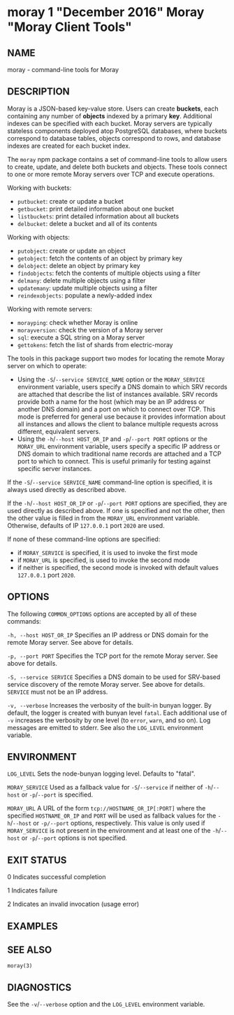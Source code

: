# moray 1 "December 2016" Moray "Moray Client Tools"

## NAME

moray - command-line tools for Moray

## DESCRIPTION

Moray is a JSON-based key-value store.  Users can create **buckets**, each
containing any number of **objects** indexed by a primary **key**.  Additional
indexes can be specified with each bucket.  Moray servers are typically
stateless components deployed atop PostgreSQL databases, where buckets
correspond to database tables, objects correspond to rows, and database indexes
are created for each bucket index.

The `moray` npm package contains a set of command-line tools to allow users to
create, update, and delete both buckets and objects.  These tools connect to one
or more remote Moray servers over TCP and execute operations.

Working with buckets:

* `putbucket`: create or update a bucket
* `getbucket`: print detailed information about one bucket
* `listbuckets`: print detailed information about all buckets
* `delbucket`: delete a bucket and all of its contents

Working with objects:

* `putobject`: create or update an object
* `getobject`: fetch the contents of an object by primary key
* `delobject`: delete an object by primary key
* `findobjects`: fetch the contents of multiple objects using a filter
* `delmany`: delete multiple objects using a filter
* `updatemany`: update multiple objects using a filter
* `reindexobjects`: populate a newly-added index

Working with remote servers:

* `morayping`: check whether Moray is online
* `morayversion`: check the version of a Moray server
* `sql`: execute a SQL string on a Moray server
* `gettokens`: fetch the list of shards from electric-moray

The tools in this package support two modes for locating the remote Moray server
on which to operate:

* Using the `-S`/`--service SERVICE_NAME` option or the `MORAY_SERVICE`
  environment variable, users specify a DNS domain to which SRV records are
  attached that describe the list of instances available.  SRV records provide
  both a name for the host (which may be an IP address or another DNS domain)
  and a port on which to connect over TCP.  This mode is preferred for
  general use because it provides information about all instances and allows the
  client to balance multiple requests across different, equivalent servers.
* Using the `-h`/`--host HOST_OR_IP` and `-p`/`--port PORT` options or the
  `MORAY_URL` environment variable, users specify a specific IP address or DNS
  domain to which traditional name records are attached and a TCP port to which
  to connect.  This is useful primarily for testing against specific server
  instances.

If the `-S`/`--service SERVICE_NAME` command-line option is specified, it is
always used directly as described above.

If the `-h`/`--host HOST_OR_IP` or `-p`/`--port PORT` options are specified,
they are used directly as described above.  If one is specified and not the
other, then the other value is filled in from the `MORAY_URL` environment
variable.  Otherwise, defaults of IP `127.0.0.1` port `2020` are used.

If none of these command-line options are specified:

- if `MORAY_SERVICE` is specified, it is used to invoke the first mode
- if `MORAY_URL` is specified, is used to invoke the second mode
- if neither is specified, the second mode is invoked with default values
  `127.0.0.1` port `2020`.

## OPTIONS

The following `COMMON_OPTIONS` options are accepted by all of these commands:

`-h, --host HOST_OR_IP`
    Specifies an IP address or DNS domain for the remote Moray server.  See
    above for details.

`-p, --port PORT`
    Specifies the TCP port for the remote Moray server.  See above for details.

`-S, --service SERVICE`
    Specifies a DNS domain to be used for SRV-based service discovery of the
    remote Moray server.  See above for details.  `SERVICE` must not be an IP
    address.

`-v, --verbose`
    Increases the verbosity of the built-in bunyan logger.  By default, the
    logger is created with bunyan level `fatal`.  Each additional use of `-v`
    increases the verbosity by one level (to `error`, `warn`, and so on).  Log
    messages are emitted to stderr.  See also the `LOG_LEVEL` environment
    variable.

## ENVIRONMENT

`LOG_LEVEL`
    Sets the node-bunyan logging level. Defaults to "fatal".

`MORAY_SERVICE`
    Used as a fallback value for `-S`/`--service` if neither of `-h`/`--host` or
    `-p`/`--port` is specified.

`MORAY_URL`
    A URL of the form `tcp://HOSTNAME_OR_IP[:PORT]` where the specified
    `HOSTNAME_OR_IP` and `PORT` will be used as fallback values for the
    `-h`/`--host` or `-p/--port` options, respectively.  This value is only used
    if `MORAY_SERVICE` is not present in the environment and at least one of the
    `-h`/`--host` or `-p`/`--port` options is not specified.

## EXIT STATUS

0
    Indicates successful completion

1
    Indicates failure

2
    Indicates an invalid invocation (usage error)


## EXAMPLES

<!-- XXX -->

## SEE ALSO

`moray(3)`

<!-- XXX -->

## DIAGNOSTICS

See the `-v`/`--verbose` option and the `LOG_LEVEL` environment variable.
